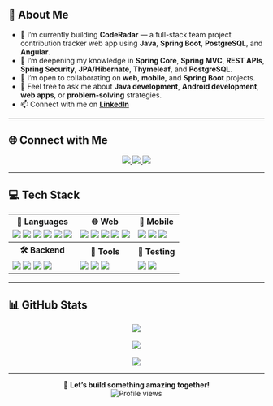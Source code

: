<!--- PREVIOUS VERSION STARTS FROM HERE 
## Hi there! I am Abdinahmen 👋 
[![GitHub Streak](https://streak-stats.demolab.com/?user=Abdirahman-ai&theme=dark)](https://git.io/streak-stats) 


**Abdirahman-ai/Abdirahman-ai** is a ✨ _special_ ✨ repository because its `README.md` (this file) appears on your GitHub profile.
 
Here are some ideas to get you started:

- 🔭 I’m currently working on ...
- 🌱 I’m currently learning ...
- 👯 I’m looking to collaborate on ... 
- 🤔 I’m looking for help with ...
- 💬 Ask me about ... 
- 📫 How to reach me: ...   
- 😄 Pronouns ...  
- ⚡ Fun fact ... 
PREVIOUS VERSION ENDS HERE 
--> 
## 💫 About Me
- 🔭 I’m currently building **CodeRadar** — a full-stack team project contribution tracker web app using **Java**, **Spring Boot**, **PostgreSQL**, and **Angular**.  
- 🌱 I’m deepening my knowledge in **Spring Core**, **Spring MVC**, **REST APIs**, **Spring Security**, **JPA/Hibernate**, **Thymeleaf**, and **PostgreSQL**.  
- 👯 I’m open to collaborating on **web**, **mobile**, and **Spring Boot** projects.  
- 💬 Feel free to ask me about **Java development**, **Android development**, **web apps**, or **problem-solving** strategies.  
- 📫 Connect with me on [**LinkedIn**](https://www.linkedin.com/in/abdinahmen-a3a4941a5/)

<!-- - ⚡ Fun fact: **I love solving LeetCode problems and exploring new tech stacks!** -->

---

## 🌐 Connect with Me
<p align="center">
  <a href="https://www.linkedin.com/in/abdi-m-a3a4941a5/">
    <img src="https://img.shields.io/badge/LinkedIn-%230077B5.svg?style=for-the-badge&logo=linkedin&logoColor=white" />
  </a>
  <a href="mailto:abdinahmen@gmail.com">
    <img src="https://img.shields.io/badge/Gmail-%23D14836.svg?style=for-the-badge&logo=gmail&logoColor=white" />
  </a>
  <a href="https://github.com/abdirahman-ai">
    <img src="https://img.shields.io/badge/GitHub-%23121011.svg?style=for-the-badge&logo=github&logoColor=white" />
  </a>
</p>

---

## 💻 Tech Stack
<table>
  <tr>
    <th>🚀 Languages</th>
    <th>🌐 Web</th>
    <th>📱 Mobile</th>
  </tr>
  <tr>
    <td>
      <img src="https://img.shields.io/badge/Java-%23ED8B00.svg?style=for-the-badge&logo=openjdk&logoColor=white"/>
      <img src="https://img.shields.io/badge/C++-%2300599C.svg?style=for-the-badge&logo=c%2B%2B&logoColor=white"/>
      <img src="https://img.shields.io/badge/C-%2300599C.svg?style=for-the-badge&logo=c&logoColor=white"/>
      <img src="https://img.shields.io/badge/Python-3670A0?style=for-the-badge&logo=python&logoColor=ffdd54"/>
      <img src="https://img.shields.io/badge/TypeScript-%23007ACC.svg?style=for-the-badge&logo=typescript&logoColor=white"/>
      <img src="https://img.shields.io/badge/OCaml-%23E98407.svg?style=for-the-badge&logo=ocaml&logoColor=white"/>
    </td>
    <td>
      <img src="https://img.shields.io/badge/HTML5-%23E34F26.svg?style=for-the-badge&logo=html5&logoColor=white"/>
      <img src="https://img.shields.io/badge/CSS3-%231572B6.svg?style=for-the-badge&logo=css3&logoColor=white"/>
      <img src="https://img.shields.io/badge/JavaScript-%23323330.svg?style=for-the-badge&logo=javascript&logoColor=%23F7DF1E"/>
      <img src="https://img.shields.io/badge/React-%2320232a.svg?style=for-the-badge&logo=react&logoColor=%2361DAFB"/>
      <img src="https://img.shields.io/badge/Thymeleaf-%23005C88.svg?style=for-the-badge&logo=thymeleaf&logoColor=white"/>
    </td>
    <td>
      <img src="https://img.shields.io/badge/Kotlin-%237F52FF.svg?style=for-the-badge&logo=kotlin&logoColor=white"/>
      <img src="https://img.shields.io/badge/Android-%2300f.svg?style=for-the-badge&logo=android&logoColor=white"/>
      <img src="https://img.shields.io/badge/Jetpack-%236DB33F.svg?style=for-the-badge&logo=android&logoColor=white"/>
    </td>
  </tr>
  <tr>
    <th>🛠 Backend</th>
    <th>🔧 Tools</th>
    <th>🧪 Testing</th>
  </tr>
  <tr>
    <td>
      <img src="https://img.shields.io/badge/Spring Boot-%236DB33F.svg?style=for-the-badge&logo=spring&logoColor=white"/>
      <img src="https://img.shields.io/badge/Hibernate-%23007ACC.svg?style=for-the-badge&logo=hibernate&logoColor=white"/>
      <img src="https://img.shields.io/badge/PostgreSQL-%23316192.svg?style=for-the-badge&logo=postgresql&logoColor=white"/>
      <img src="https://img.shields.io/badge/MySQL-%2300f.svg?style=for-the-badge&logo=mysql&logoColor=white"/>
    </td>
    <td>
      <img src="https://img.shields.io/badge/Git-%23F05033.svg?style=for-the-badge&logo=git&logoColor=white"/>
      <img src="https://img.shields.io/badge/GitHub-%23121011.svg?style=for-the-badge&logo=github&logoColor=white"/>
      <img src="https://img.shields.io/badge/LaTeX-%23008080.svg?style=for-the-badge&logo=latex&logoColor=white"/>
    </td>
    <td>
      <img src="https://img.shields.io/badge/JUnit-%2325A162.svg?style=for-the-badge&logo=junit&logoColor=white"/>
      <img src="https://img.shields.io/badge/Mockito-%236DB33F.svg?style=for-the-badge&logo=mockito&logoColor=white"/>
    </td>
  </tr>
</table>

---

## 📊 GitHub Stats
<p align="center">
  <img src="https://streak-stats.demolab.com?user=abdirahman-ai&theme=tokyonight_duo&hide_border=true&date_format=j%20M%5B%20Y%5D&timezone=America/Chicago" />
  <br><br>
  <img src="https://github-readme-activity-graph.vercel.app/graph?username=abdirahman-ai&theme=tokyo-night&hide_border=true" />
  <br><br>
  <img src="https://github-readme-stats.vercel.app/api?username=abdirahman-ai&show_icons=true&theme=tokyonight&hide_border=true"/>
</p>

---

<p align="center">
  🚀 <strong>Let’s build something amazing together!</strong><br>
  <img src="https://visitor-badge.laobi.icu/badge?page_id=abdirahman-ai" alt="Profile views">
</p>


<!-- Proudly created with GPRM ( https://gprm.itsvg.in ) -->
